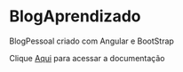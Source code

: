 # BlogAprendizado
BlogPessoal criado com Angular e BootStrap

Clique [Aqui](https://cezarags.github.io/Doc-BlogPessoal/) para acessar a documentação 

